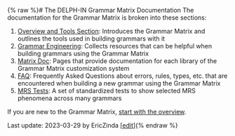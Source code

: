 {% raw %}# The DELPH-IN Grammar Matrix Documentation
The documentation for the Grammar Matrix is broken into these sections:

1. [Overview and Tools Section](https://delph-in.github.io/docs/matrix/MatrixTop): Introduces the Grammar Matrix and outlines the tools used in building grammars with it
2. [Grammar Engineering](https://delph-in.github.io/docs/matrix/MatrixDevConventions): Collects resources that can be helpful when building grammars using the Grammar Matrix
3. [Matrix Doc](https://delph-in.github.io/docs/matrix/MatrixDocTop): Pages that provide documentation for each library of the Grammar Matrix customization system
4. [FAQ](https://delph-in.github.io/docs/matrix/GrammarEngineeringFAQ): Frequently Asked Questions about errors, rules, types, etc. that are encountered when building a new grammar using the Grammar Matrix
5. [MRS Tests](https://delph-in.github.io/docs/matrix/MatrixMrsTestSuite): A set of standardized tests to show selected MRS phenomena across many grammars 

If you are new to the Grammar Matrix, [start with the overview](https://delph-in.github.io/docs/matrix/MatrixTop).

Last update: 2023-03-29 by EricZinda [[edit](https://github.com/delph-in/docs/edit/main/MatrixDocsOverview.md)]{% endraw %}